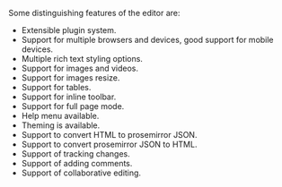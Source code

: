 Some distinguishing features of the editor are:

- Extensible plugin system.
- Support for multiple browsers and devices, good support for mobile devices.
- Multiple rich text styling options.
- Support for images and videos.
- Support for images resize.
- Support for tables.
- Support for inline toolbar.
- Support for full page mode.
- Help menu available.
- Theming is available.
- Support to convert HTML to prosemirror JSON.
- Support to convert prosemirror JSON to HTML.
- Support of tracking changes.
- Support of adding comments.
- Support of collaborative editing.
